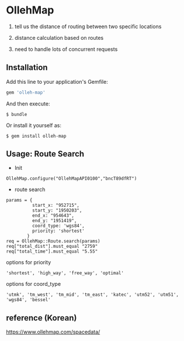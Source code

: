 # OllehMap

1) tell us the distance of routing between two specific locations

2) distance calculation based on routes

3) need to handle lots of concurrent requests

## Installation

Add this line to your application's Gemfile:

```ruby
gem 'olleh-map'
```

And then execute:

    $ bundle

Or install it yourself as:

    $ gem install olleh-map

## Usage: Route Search 

* Init

```
OllehMap.configure("OllehMapAPI0100","bncT89dfRT")
```

* route search

```
params = {
          start_x: "952715",
          start_y: "1950203",
          end_x: "954643",
          end_y: "1951419",
          coord_type: 'wgs84',
          priority: 'shortest'
        }
req = OllehMap::Route.search(params)
req["total_dist"].must_equal "2759"
req["total_time"].must_equal "5.55"

```

options for priority
```
'shortest', 'high_way', 'free_way', 'optimal' 
```

options for coord_type
```
'utmk', 'tm_west', 'tm_mid', 'tm_east', 'katec', 'utm52', 'utm51', 'wgs84', 'bessel'
```

## reference (Korean)

https://www.ollehmap.com/spacedata/